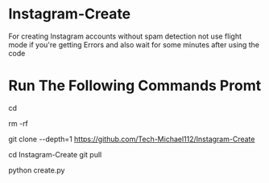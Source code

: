 # Instagram-Create
For creating Instagram accounts without spam detection 
not
use flight mode if you're getting Errors
and also wait for some minutes after using the code

# Run The Following Commands Promt

cd

rm -rf 

git clone --depth=1 https://github.com/Tech-Michael112/Instagram-Create

cd Instagram-Create
git pull

python create.py

